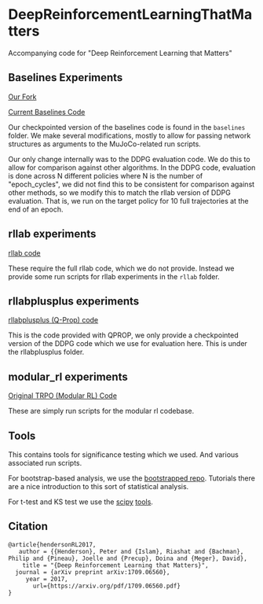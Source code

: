# DeepReinforcementLearningThatMatters

Accompanying code for "Deep Reinforcement Learning that Matters"

## Baselines Experiments

<a href="https://github.com/Breakend/baselines"> Our Fork </a>

<a href="https://github.com/openai/baselines"> Current Baselines Code </a>

Our checkpointed version of the baselines code is found in the `baselines` folder. We make several modifications, mostly to allow for passing network structures as arguments to the MuJoCo-related run scripts.

Our only change internally was to the DDPG evaluation code. We do this to allow for comparison against other algorithms. In the DDPG code, evaluation is done across N different policies where N is the number of "epoch_cycles", we did not find this to be consistent for comparison against other methods, so we modify this to match the rllab version of DDPG evaluation. That is, we run on the target policy for 10 full trajectories at the end of an epoch.

## rllab experiments

<a href="https://github.com/rll/rllab"> rllab code </a>

These require the full rllab code, which we do not provide. Instead we provide some run scripts for rllab experiments in the `rllab` folder.

## rllabplusplus experiments

<a href="https://github.com/shaneshixiang/rllabplusplus/"> rllabplusplus (Q-Prop) code</a>

This is the code provided with QPROP, we only provide a checkpointed version of the DDPG code which we use for evaluation here. This is under the rllabplusplus folder.

## modular_rl experiments

<a href="https://github.com/joschu/modular_rl/"> Original TRPO (Modular RL) Code</a>

These are simply run scripts for the modular rl codebase.

## Tools

This contains tools for significance testing which we used. And various associated run scripts.

For bootstrap-based analysis, we use the <a href="https://github.com/facebookincubator/bootstrapped">bootstrapped repo</a>. Tutorials there are a nice introduction to this sort of statistical analysis. 

For t-test and KS test we use the <a href="https://docs.scipy.org/doc/scipy/reference/generated/scipy.stats.ttest_ind.html">scipy</a> <a href="https://docs.scipy.org/doc/scipy-0.14.0/reference/generated/scipy.stats.kstest.html">tools</a>.

## Citation

```
@article{hendersonRL2017,
   author = {{Henderson}, Peter and {Islam}, Riashat and {Bachman}, Philip and {Pineau}, Joelle and {Precup}, Doina and {Meger}, David},
    title = "{Deep Reinforcement Learning that Matters}",
  journal = {arXiv preprint arXiv:1709.06560},
     year = 2017,
       url={https://arxiv.org/pdf/1709.06560.pdf}
}
```
